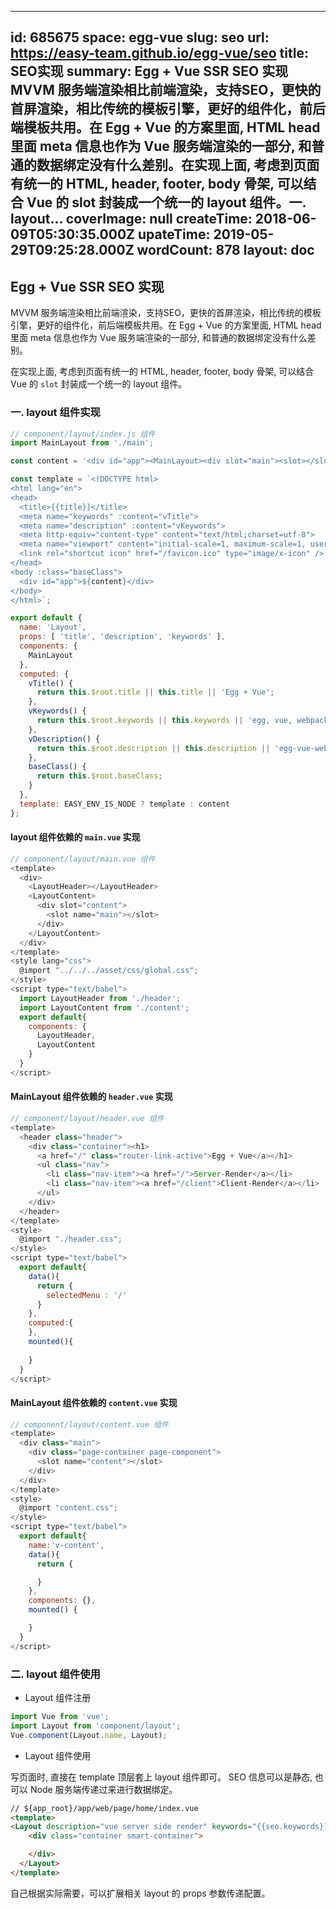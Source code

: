 
---
id: 685675
space: egg-vue
slug: seo
url: https://easy-team.github.io/egg-vue/seo
title: SEO实现
summary: Egg + Vue SSR SEO 实现MVVM 服务端渲染相比前端渲染，支持SEO，更快的首屏渲染，相比传统的模板引擎，更好的组件化，前后端模板共用。在 Egg + Vue 的方案里面, HTML head 里面 meta 信息也作为 Vue 服务端渲染的一部分, 和普通的数据绑定没有什么差别。在实现上面, 考虑到页面有统一的 HTML, header, footer, body 骨架, 可以结合 Vue 的 slot 封装成一个统一的 layout 组件。一. layout...
coverImage: null
createTime: 2018-06-09T05:30:35.000Z 
upateTime: 2019-05-29T09:25:28.000Z
wordCount: 878
layout: doc
---

## Egg + Vue SSR SEO 实现

MVVM 服务端渲染相比前端渲染，支持SEO，更快的首屏渲染，相比传统的模板引擎，更好的组件化，前后端模板共用。在 Egg + Vue 的方案里面, HTML head 里面 meta 信息也作为 Vue 服务端渲染的一部分, 和普通的数据绑定没有什么差别。

在实现上面, 考虑到页面有统一的 HTML, header, footer, body 骨架, 可以结合 Vue 的 `slot` 封装成一个统一的 layout 组件。


### 一. layout 组件实现

```javascript
// component/layout/index.js 组件
import MainLayout from './main';

const content = '<div id="app"><MainLayout><div slot="main"><slot></slot></div></MainLayout></div>';

const template = `<!DOCTYPE html>
<html lang="en">
<head>
  <title>{{title}}</title>
  <meta name="keywords" :content="vTitle">
  <meta name="description" :content="vKeywords">
  <meta http-equiv="content-type" content="text/html;charset=utf-8">
  <meta name="viewport" content="initial-scale=1, maximum-scale=1, user-scalable=no, minimal-ui">
  <link rel="shortcut icon" href="/favicon.ico" type="image/x-icon" />
</head>
<body :class="baseClass">
  <div id="app">${content}</div>
</body>
</html>`;

export default {
  name: 'Layout',
  props: [ 'title', 'description', 'keywords' ],
  components: {
    MainLayout
  },
  computed: {
    vTitle() {
      return this.$root.title || this.title || 'Egg + Vue';
    },
    vKeywords() {
      return this.$root.keywords || this.keywords || 'egg, vue, webpack, server side render';
    },
    vDescription() {
      return this.$root.description || this.description || 'egg-vue-webpack server side render';
    },
    baseClass() {
      return this.$root.baseClass;
    }
  },
  template: EASY_ENV_IS_NODE ? template : content
};
```


#### layout 组件依赖的 `main.vue` 实现

```javascript
// component/layout/main.vue 组件
<template>
  <div>
    <LayoutHeader></LayoutHeader>
    <LayoutContent>
      <div slot="content">
        <slot name="main"></slot>
      </div>
    </LayoutContent>
  </div>
</template>
<style lang="css">
  @import "../../../asset/css/global.css";
</style>
<script type="text/babel">
  import LayoutHeader from './header';
  import LayoutContent from './content';
  export default{
    components: {
      LayoutHeader,
      LayoutContent
    }
  }
</script>
```


#### MainLayout 组件依赖的 `header.vue` 实现

```javascript
// component/layout/header.vue 组件
<template>
  <header class="header">
    <div class="container"><h1>
      <a href="/" class="router-link-active">Egg + Vue</a></h1>
      <ul class="nav">
        <li class="nav-item"><a href="/">Server-Render</a></li>
        <li class="nav-item"><a href="/client">Client-Render</a></li>
      </ul>
    </div>
  </header>
</template>
<style>
  @import "./header.css";
</style>
<script type="text/babel">
  export default{
    data(){
      return {
        selectedMenu : '/'
      }
    },
    computed:{
    },
    mounted(){
     
    }
  }
</script>
```


#### MainLayout 组件依赖的 `content.vue` 实现

```javascript
// component/layout/content.vue 组件
<template>
  <div class="main">
    <div class="page-container page-component">
      <slot name="content"></slot>
    </div>
  </div>
</template>
<style>
  @import "content.css";
</style>
<script type="text/babel">
  export default{
    name:'v-content',
    data(){
      return {

      }
    },
    components: {},
    mounted() {

    }
  }
</script>
```


### 二. layout 组件使用

- Layout 组件注册


```javascript
import Vue from 'vue';
import Layout from 'component/layout';
Vue.component(Layout.name, Layout);
```

- Layout 组件使用


写页面时, 直接在 template 顶层套上 layout 组件即可。 SEO 信息可以是静态, 也可以 Node 服务端传递过来进行数据绑定。

```html
// ${app_root}/app/web/page/home/index.vue
<template>
<Layout description="vue server side render" keywords="{{seo.keywords}}">
    <div class="container smart-container">

    </div>
  </Layout>
</template>
```


自己根据实际需要，可以扩展相关 layout 的 props 参数传递配置。

  